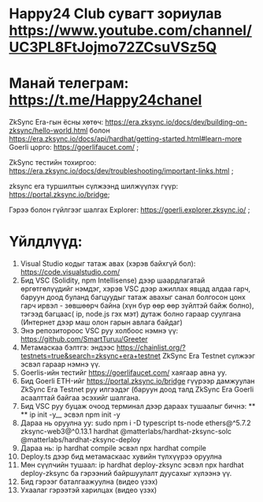# Happy24 Club сувагт зориулав   https://www.youtube.com/channel/UC3PL8FtJojmo72ZCsuVSz5Q
# Манай телеграм: https://t.me/Happy24chanel                                                                                                                                                                                     
ZkSync Era-гын ёсны хөтөч: https://era.zksync.io/docs/dev/building-on-zksync/hello-world.html болон https://era.zksync.io/docs/api/hardhat/getting-started.html#learn-more Goerli цорго: https://goerlifaucet.com/ ;  

ZkSync тестийн тохиргоо: https://era.zksync.io/docs/dev/troubleshooting/important-links.html ; 

zksync era туршилтын сүлжээнд шилжүүлэх гүүр: https://portal.zksync.io/bridge; 

Гэрээ болон гүйлгээг шалгах Explorer: https://goerli.explorer.zksync.io/ ; 

# Үйлдлүүд: 
1. Visual Studio кодыг татаж авах (хэрэв байхгүй бол): https://code.visualstudio.com/ 
2. Бид VSC (Solidity, npm Intellisense) дээр шаардлагатай өргөтгөлүүдийг нэмдэг, хэрэв VSC дээр ажиллах явцад алдаа гарч, баруун доод буланд багцуудыг татаж авахыг санал болгосон цонх гарч ирвэл - зөвшөөрч байна (хүн бүр өөр өөр зүйлтэй байж болно), тэгээд багцаас( ip, node.js гэх мэт) дутаж болно гараар суулгана (Интернет дээр маш олон гарын авлага байдаг)
3. Энэ репозитороос VSC руу холбоос нэмнэ үү: https://github.com/SmartTuruu/Greeter 
4. Метамаскаа бэлтгэ: эндээс https://chainlist.org/?testnets=true&search=zksync+era+testnet ZkSync Era Testnet сүлжээг эсвэл гараар нэмнэ үү. 
5. Goerlis-ийн тестийг https://goerlifaucet.com/ хаягаар авна уу. 
6. Бид Goerli ETH-ийг https://portal.zksync.io/bridge гүүрээр дамжуулан ZkSync Era Testnet руу илгээдэг (баруун доод талд ZkSync Era Goerli асаалттай байгаа эсэхийг шалгана. 
7. Бид VSC руу буцаж очоод терминал дээр дараах тушаалыг бичнэ: ** ** ip init -y__ эсвэл npm init -y 
8. Дараа нь оруулна уу: sudo npm i -D typescript ts-node ethers@^5.7.2 zksync-web3@^0.13.1 hardhat @matterlabs/hardhat-zksync-solc @matterlabs/hardhat-zksync-deploy
9. Дараа нь: ip hardhat compile эсвэл npx hardhat compile 
10. Deploy.ts дээр бид метамаскаас хувийн түлхүүрээ оруулна 
11. Мөн сүүлчийн тушаал: ip hardhat deploy-zksync эсвэл npx hardhat deploy-zksync ба гэрээний байршуулалт дуусахыг хүлээнэ үү. 
12. Бид гэрээг баталгаажуулна (видео үзэх)
13. Ухаалаг гэрээтэй харилцах (видео үзэх)
